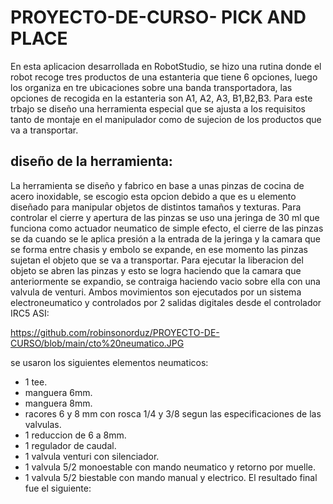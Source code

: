# PROYECTO-DE-CURSO- PICK AND PLACE
En esta aplicacion desarrollada en RobotStudio, se hizo una rutina donde el robot recoge tres productos de una estanteria que tiene 6 opciones, luego los organiza en tre ubicaciones sobre una banda transportadora, las opciones de recogida en la estanteria son A1, A2, A3, B1,B2,B3.
Para este trbajo se diseño una herramienta especial que se ajusta a los requisitos tanto de montaje en el manipulador como de sujecion de los productos que va a transportar.
## diseño de la herramienta:
La herramienta se diseño y fabrico en base a unas pinzas de cocina de acero inoxidable, se escogio esta opcion debido a que es u  elemento diseñado para manipular objetos de distintos tamaños y texturas.
Para controlar el cierre y apertura de las pinzas se uso una jeringa de 30 ml que funciona como actuador neumatico de simple efecto, el cierre de las pinzas se da cuando se le aplica presión a la entrada de la jeringa y la camara que se forma entre chasis y embolo se expande, en ese momento las pinzas sujetan el objeto que se va a transportar.
Para ejecutar la liberacion del objeto se abren las pinzas y esto se logra haciendo que la camara que anteriormente se expandio, se contraiga haciendo vacio sobre ella con una valvula de venturi.
Ambos movimientos son ejecutados por un sistema electroneumatico y controlados por 2 salidas digitales desde el controlador IRC5 ASI:

https://github.com/robinsonorduz/PROYECTO-DE-CURSO/blob/main/cto%20neumatico.JPG

se usaron los siguientes elementos neumaticos:

- 1 tee.
- manguera 6mm.
- manguera 8mm.
- racores 6 y 8 mm con rosca 1/4 y 3/8 segun las especificaciones de las valvulas.
- 1 reduccion de 6 a 8mm.
- 1 regulador de caudal.
- 1 valvula venturi con silenciador.
- 1 valvula 5/2 monoestable con mando neumatico y retorno por muelle.
- 1 valvula 5/2 biestable con mando manual y electrico.
El resultado final fue el siguiente:


